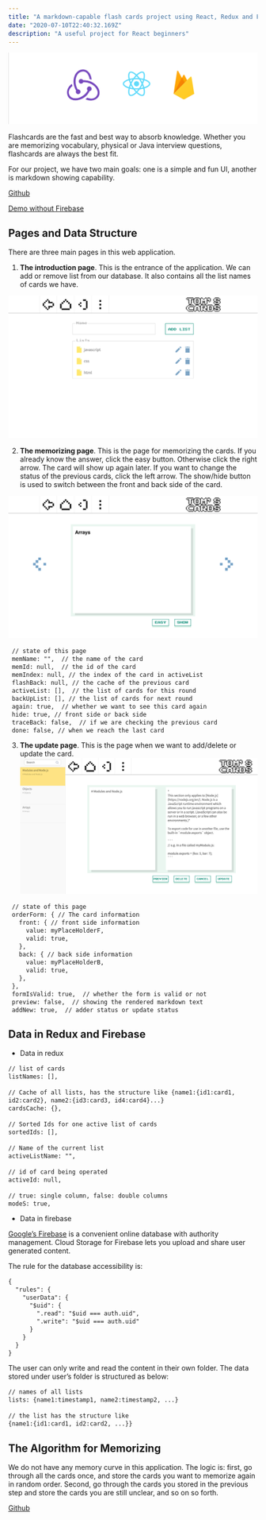 ```yaml
---
title: "A markdown-capable flash cards project using React, Redux and Firebase"
date: "2020-07-10T22:40:32.169Z"
description: "A useful project for React beginners"
---
```


![](/0*gQj7ECqJQeTqbW1M.png)

Flashcards are the fast and best way to absorb knowledge. Whether you are memorizing vocabulary, physical or Java interview questions, flashcards are always the best fit.

For our project, we have two main goals: one is a simple and fun UI, another is markdown showing capability.

[Github](https://github.com/zjusticy/flashCards)

[Demo without Firebase](https://toms-cards.vercel.app)

## Pages and Data Structure

There are three main pages in this web application.

1. **The introduction page**. This is the entrance of the application. We can add or remove list from our database. It also contains all the list names of cards we have.

![](/intro.png)

2. **The memorizing page**. This is the page for memorizing the cards. If you already know the answer, click the easy button. Otherwise click the right arrow. The card will show up again later. If you want to change the status of the previous cards, click the left arrow. The show/hide button is used to switch between the front and back side of the card.

![](/memBoard.png)

```
 // state of this page
 memName: "",  // the name of the card
 memId: null,  // the id of the card
 memIndex: null, // the index of the card in activeList
 flashBack: null, // the cache of the previous card
 activeList: [],  // the list of cards for this round
 backUpList: [], // the list of cards for next round
 again: true,  // whether we want to see this card again
 hide: true, // front side or back side
 traceBack: false,  // if we are checking the previous card
 done: false, // when we reach the last card
```

3. **The update page**. This is the page when we want to add/delete or update the card.
   ![](/update.png)

```
 // state of this page
 orderForm: { // The card information
   front: { // front side information
     value: myPlaceHolderF,
     valid: true,
   },
   back: { // back side information
     value: myPlaceHolderB,
     valid: true,
   },
 },
 formIsValid: true,  // whether the form is valid or not
 preview: false,  // showing the rendered markdown text
 addNew: true,  // adder status or update status
```

## Data in Redux and Firebase

- Data in redux

```
// list of cards
listNames: [],

// Cache of all lists, has the structure like {name1:{id1:card1, id2:card2}, name2:{id3:card3, id4:card4}...}
cardsCache: {},

// Sorted Ids for one active list of cards
sortedIds: [],

// Name of the current list
activeListName: "",

// id of card being operated
activeId: null,

// true: single column, false: double columns
modeS: true,
```

- Data in firebase

[Google’s Firebase](https://firebase.google.com/docs/storage/web/start) is a convenient online database with authority management. Cloud Storage for Firebase lets you upload and share user generated content.

The rule for the database accessibility is:

```
{
  "rules": {
    "userData": {
      "$uid": {
        ".read": "$uid === auth.uid",
        ".write": "$uid === auth.uid"
      }
    }
  }
}
```

The user can only write and read the content in their own folder. The data stored under user’s folder is structured as below:

```
// names of all lists
lists: {name1:timestamp1, name2:timestamp2, ...}

// the list has the structure like
{name1:{id1:card1, id2:card2, ...}}
```

## The Algorithm for Memorizing

We do not have any memory curve in this application. The logic is: first, go through all the cards once, and store the cards you want to memorize again in random order. Second, go through the cards you stored in the previous step and store the cards you are still unclear, and so on so forth.

[Github](https://github.com/zjusticy/flashCards)
